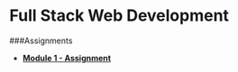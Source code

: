 # Full Stack Web Development

###Assignments

- **<a href="https://dduril.github.io/fullstack-course5/module1-solution/">Module 1 - Assignment</a>**
